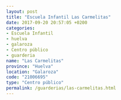 ```yaml
---
layout: post
title: "Escuela Infantil Las Carmelitas"
date: 2017-09-20 20:57:05 +0200
categories:
- Escuela Infantil
- huelva
- galaroza
- Centro público
- guarderia
name: "Las Carmelitas"
province: "Huelva"
location: "Galaroza"
code: "21006695"
type: "Centro público"
permalink: /guarderias/las-carmelitas.html
---
```

